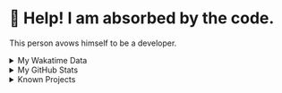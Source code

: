 # 🥺 Help! I am absorbed by the code. 

This person avows himself to be a developer.

<details>

<summary>My Wakatime Data</summary>

<!--START_SECTION:waka-->
![Lines of code](https://img.shields.io/badge/From%20Hello%20World%20I%27ve%20Written-8.8%20million%20lines%20of%20code-blue)

**🐱 My GitHub Data** 

> 📦 700.5 kB Used in GitHub's Storage 
 > 
> 🏆 1,315 Contributions in the Year 2023
 > 
> 🚫 Not Opted to Hire
 > 
> 📜 83 Public Repositories 
 > 
> 🔑 20 Private Repositories 
 > 
**I'm an Early 🐤** 

```text
🌞 Morning                1605 commits        ██████░░░░░░░░░░░░░░░░░░░   24.47 % 
🌆 Daytime                2693 commits        ██████████░░░░░░░░░░░░░░░   41.05 % 
🌃 Evening                2192 commits        ████████░░░░░░░░░░░░░░░░░   33.41 % 
🌙 Night                  70 commits          ░░░░░░░░░░░░░░░░░░░░░░░░░   01.07 % 
```
📅 **I'm Most Productive on Wednesday** 

```text
Monday                   782 commits         ███░░░░░░░░░░░░░░░░░░░░░░   11.92 % 
Tuesday                  1084 commits        ████░░░░░░░░░░░░░░░░░░░░░   16.52 % 
Wednesday                1124 commits        ████░░░░░░░░░░░░░░░░░░░░░   17.13 % 
Thursday                 895 commits         ███░░░░░░░░░░░░░░░░░░░░░░   13.64 % 
Friday                   990 commits         ████░░░░░░░░░░░░░░░░░░░░░   15.09 % 
Saturday                 908 commits         ███░░░░░░░░░░░░░░░░░░░░░░   13.84 % 
Sunday                   777 commits         ███░░░░░░░░░░░░░░░░░░░░░░   11.84 % 
```


**I Mostly Code in Go** 

```text
Go                       35 repos            █████████░░░░░░░░░░░░░░░░   35.35 % 
Python                   22 repos            ██████░░░░░░░░░░░░░░░░░░░   22.22 % 
HTML                     6 repos             ██░░░░░░░░░░░░░░░░░░░░░░░   06.06 % 
Dart                     2 repos             █░░░░░░░░░░░░░░░░░░░░░░░░   02.02 % 
Rust                     1 repo              ░░░░░░░░░░░░░░░░░░░░░░░░░   01.01 % 
```




 Last Updated on 10/10/2023 01:11:50 UTC
<!--END_SECTION:waka-->

</details>

<details>
 
 <summary>My GitHub Stats</summary>

[![CDFMLR's github stats](https://github-readme-stats.vercel.app/api?username=cdfmlr&count_private=true&show_icons=true)](https://github.com/anuraghazra/github-readme-stats)
 
</details>

<details>

<summary>Known Projects</summary>

[![Star History Chart](https://api.star-history.com/svg?repos=cdfmlr/pyflowchart,cdfmlr/muvtuber,cdfmlr/crud,cdfmlr/murecom-verse-1,cdfmlr/murecom-intro&type=Date)](https://star-history.com/#cdfmlr/pyflowchart&cdfmlr/muvtuber&cdfmlr/crud&cdfmlr/murecom-verse-1&cdfmlr/murecom-intro&Date)

 </details>
